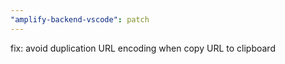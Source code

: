 ```yaml
---
"amplify-backend-vscode": patch
---
```


fix: avoid duplication URL encoding when copy URL to clipboard
